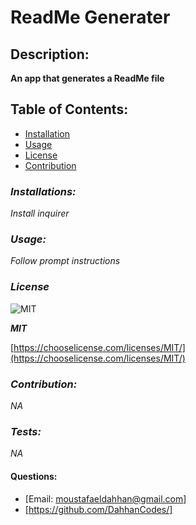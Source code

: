 
  # **ReadMe Generater**

  ## **Description:**
 **An app that generates a ReadMe file**

  ## Table of Contents:
   - [Installation](#installion)
   - [Usage](#usage)
   - [License](#license)
   - [Contribution](#contribution)

  ### *Installations:*

  _Install inquirer_

  ### *Usage:*
  _Follow prompt instructions_

  ### *License*
  
  
  ![MIT](https://img.shields.io/badge/license-MIT-green)
  
  
  ***MIT***

  
  [https://chooselicense.com/licenses/MIT/](https://chooselicense.com/licenses/MIT/)
  

  
  
  ### *Contribution:*
  _NA_

  ### *Tests:*
  _NA_

  #### Questions:
 - [Email: moustafaeldahhan@gmail.com]
 - [https://github.com/DahhanCodes/]

